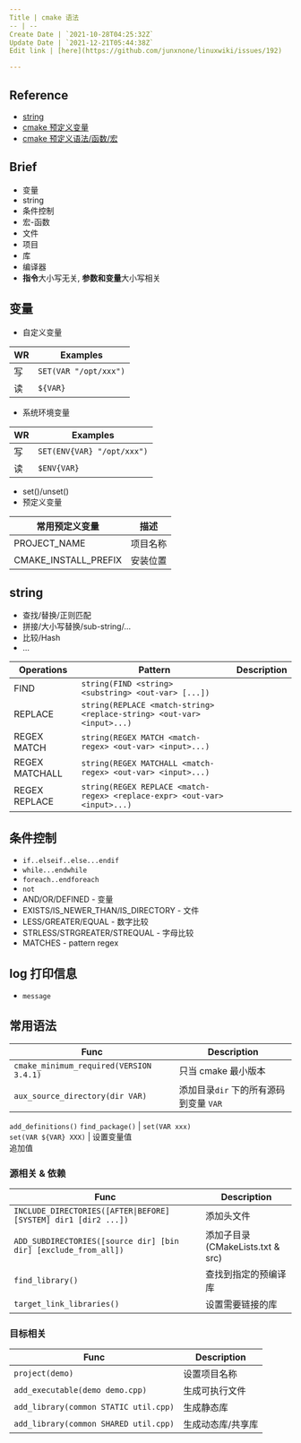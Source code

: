```yaml
---
Title | cmake 语法
-- | --
Create Date | `2021-10-28T04:25:32Z`
Update Date | `2021-12-21T05:44:38Z`
Edit link | [here](https://github.com/junxnone/linuxwiki/issues/192)

---
```

## Reference

- [string](https://cmake.org/cmake/help/latest/command/string.html)
- [cmake 预定义变量](https://cmake.org/cmake/help/latest/manual/cmake-variables.7.html)
- [cmake 预定义语法/函数/宏](https://cmake.org/cmake/help/latest/manual/cmake-commands.7.html)

## Brief
- 变量
- string
- 条件控制
- 宏-函数
- 文件
- 项目
- 库
- 编译器
- **指令**大小写无关, **参数和变量**大小写相关

## 变量
- 自定义变量

WR | Examples
-- | --
写 | `SET(VAR "/opt/xxx")`
读 | `${VAR}`

- 系统环境变量

WR | Examples
-- | --
写 | `SET(ENV{VAR} "/opt/xxx")`
读 | `$ENV{VAR}`

- set()/unset()
- 预定义变量


常用预定义变量 | 描述
-- | --
PROJECT_NAME | 项目名称
CMAKE_INSTALL_PREFIX | 安装位置

## string
- 查找/替换/正则匹配
- 拼接/大小写替换/sub-string/...
- 比较/Hash
- ...


Operations | Pattern | Description
-- | -- | --
FIND |  `string(FIND <string> <substring> <out-var> [...])`
REPLACE | `string(REPLACE <match-string> <replace-string> <out-var> <input>...)`
REGEX MATCH | `string(REGEX MATCH <match-regex> <out-var> <input>...)`
REGEX MATCHALL | `string(REGEX MATCHALL <match-regex> <out-var> <input>...)`
REGEX REPLACE | `string(REGEX REPLACE <match-regex> <replace-expr> <out-var> <input>...)`



## 条件控制
- `if..elseif..else...endif`
- `while...endwhile`
- `foreach..endforeach`
- `not`
- AND/OR/DEFINED - 变量
- EXISTS/IS_NEWER_THAN/IS_DIRECTORY - 文件
- LESS/GREATER/EQUAL - 数字比较
- STRLESS/STRGREATER/STREQUAL - 字母比较
- MATCHES - pattern regex


## log 打印信息
- `message`


## 常用语法

Func | Description
-- | --
`cmake_minimum_required(VERSION 3.4.1)` |  只当 cmake 最小版本
`aux_source_directory(dir VAR)` | 添加目录`dir` 下的所有源码到变量 `VAR`
`add_definitions()`
`find_package()` | 
`set(VAR xxx)`<br>`set(VAR ${VAR} XXX)` | 设置变量值<br>追加值

### 源相关 & 依赖

Func | Description
-- | --
`INCLUDE_DIRECTORIES([AFTER\|BEFORE] [SYSTEM] dir1 [dir2 ...])` | 添加头文件
`ADD_SUBDIRECTORIES([source dir] [bin dir] [exclude_from_all])` | 添加子目录(CMakeLists.txt & src)
`find_library()` | 查找到指定的预编译库
`target_link_libraries()` | 设置需要链接的库


### 目标相关

Func | Description
-- | --
`project(demo)` | 设置项目名称
`add_executable(demo demo.cpp)` | 生成可执行文件
`add_library(common STATIC util.cpp)` | 生成静态库
`add_library(common SHARED util.cpp)` | 生成动态库/共享库
